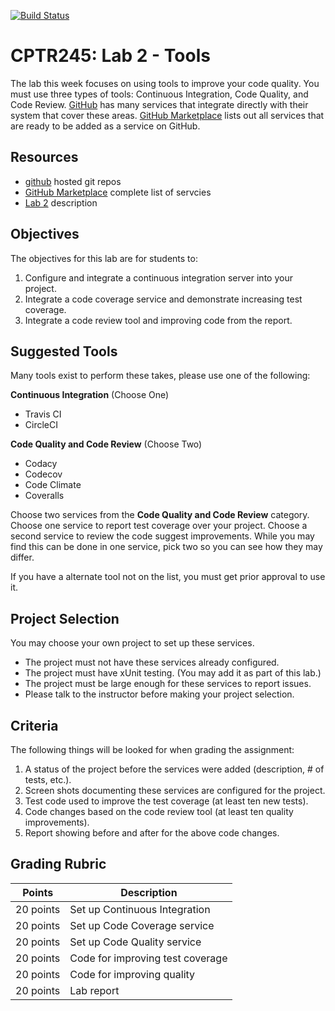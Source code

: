 [![Build Status](https://travis-ci.org/sheldonkwoodward/lexerparser.svg?branch=master)](https://travis-ci.org/sheldonkwoodward/lexerparser)

# CPTR245: Lab 2 - Tools

The lab this week focuses on using tools to improve your code quality.
You must use three types of tools: Continuous Integration, Code Quality, and Code Review.
[GitHub](http://www.github.com)  has many services that integrate directly with their system that cover these areas.
[GitHub Marketplace](https://github.com/marketplace) lists out all services that are ready to be added as a service on GitHub.


## Resources
 * [github](https://github.com) hosted git repos
 * [GitHub Marketplace](https://github.com/marketplace) complete list of servcies
 * [Lab 2](https://github.com/prestoncarman/wwu_cptr245_lab2) description


## Objectives
The objectives for this lab are for students to:

1. Configure and integrate a continuous integration server into your project.
1. Integrate a code coverage service and demonstrate increasing test coverage.
1. Integrate a code review tool and improving code from the report.


## Suggested Tools
Many tools exist to perform these takes, please use one of the following:

__Continuous Integration__ (Choose One)
* Travis CI
* CircleCI

__Code Quality and Code Review__ (Choose Two)
* Codacy
* Codecov
* Code Climate
* Coveralls

Choose two services from the __Code Quality and Code Review__ category.
Choose one service to report test coverage over your project.
Choose a second service to review the code suggest improvements.
While you may find this can be done in one service, pick two so you can see how they may differ.

If you have a alternate tool not on the list, you must get prior approval to use it.


## Project Selection
You may choose your own project to set up these services.

* The project must not have these services already configured.
* The project must have xUnit testing. (You may add it as part of this lab.)
* The project must be large enough for these services to report issues.
* Please talk to the instructor before making your project selection.

## Criteria
The following things will be looked for when grading the assignment:

1. A status of the project before the services were added (description, # of tests, etc.).
1. Screen shots documenting these services are configured for the project.
1. Test code used to improve the test coverage (at least ten new tests).
1. Code changes based on the code review tool (at least ten quality improvements).
1. Report showing before and after for the above code changes.

## Grading Rubric

Points      | Description
----------- | ---------------
20 points   | Set up Continuous Integration
20 points   | Set up Code Coverage service
20 points   | Set up Code Quality service
20 points   | Code for improving test coverage
20 points   | Code for improving quality
20 points   | Lab report
